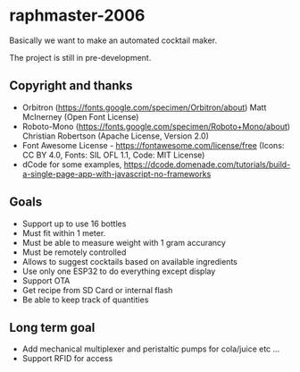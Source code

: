 # raphmaster-2006

Basically we want to make an automated cocktail maker.

The project is still in pre-development.

## Copyright and thanks

 - Orbitron (https://fonts.google.com/specimen/Orbitron/about) Matt McInerney (Open Font License)
 - Roboto-Mono (https://fonts.google.com/specimen/Roboto+Mono/about) Christian Robertson (Apache License, Version 2.0)
 - Font Awesome License - https://fontawesome.com/license/free (Icons: CC BY 4.0, Fonts: SIL OFL 1.1, Code: MIT License)
 - dCode for some examples, https://dcode.domenade.com/tutorials/build-a-single-page-app-with-javascript-no-frameworks 

## Goals

- Support up to use 16 bottles
- Must fit within 1 meter.
- Must be able to measure weight with 1 gram accurancy
- Must be remotely controlled
- Allows to suggest cocktails based on available ingredients
- Use only one ESP32 to do everything except display
- Support OTA
- Get recipe from SD Card or internal flash
- Be able to keep track of quantities

## Long term goal

- Add mechanical multiplexer and peristaltic pumps for cola/juice etc ...
- Support RFID for access

